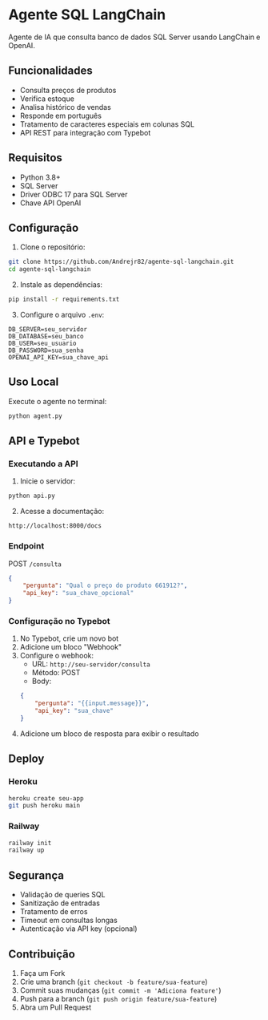 # Agente SQL LangChain

Agente de IA que consulta banco de dados SQL Server usando LangChain e OpenAI.

## Funcionalidades

- Consulta preços de produtos
- Verifica estoque
- Analisa histórico de vendas
- Responde em português
- Tratamento de caracteres especiais em colunas SQL
- API REST para integração com Typebot

## Requisitos

- Python 3.8+
- SQL Server
- Driver ODBC 17 para SQL Server
- Chave API OpenAI

## Configuração

1. Clone o repositório:
```bash
git clone https://github.com/Andrejr82/agente-sql-langchain.git
cd agente-sql-langchain
```

2. Instale as dependências:
```bash
pip install -r requirements.txt
```

3. Configure o arquivo `.env`:
```env
DB_SERVER=seu_servidor
DB_DATABASE=seu_banco
DB_USER=seu_usuario
DB_PASSWORD=sua_senha
OPENAI_API_KEY=sua_chave_api
```

## Uso Local

Execute o agente no terminal:
```bash
python agent.py
```

## API e Typebot

### Executando a API

1. Inicie o servidor:
```bash
python api.py
```

2. Acesse a documentação:
```
http://localhost:8000/docs
```

### Endpoint

POST `/consulta`
```json
{
    "pergunta": "Qual o preço do produto 661912?",
    "api_key": "sua_chave_opcional"
}
```

### Configuração no Typebot

1. No Typebot, crie um novo bot
2. Adicione um bloco "Webhook"
3. Configure o webhook:
   - URL: `http://seu-servidor/consulta`
   - Método: POST
   - Body:
   ```json
   {
       "pergunta": "{{input.message}}",
       "api_key": "sua_chave"
   }
   ```
4. Adicione um bloco de resposta para exibir o resultado

## Deploy

### Heroku
```bash
heroku create seu-app
git push heroku main
```

### Railway
```bash
railway init
railway up
```

## Segurança

- Validação de queries SQL
- Sanitização de entradas
- Tratamento de erros
- Timeout em consultas longas
- Autenticação via API key (opcional)

## Contribuição

1. Faça um Fork
2. Crie uma branch (`git checkout -b feature/sua-feature`)
3. Commit suas mudanças (`git commit -m 'Adiciona feature'`)
4. Push para a branch (`git push origin feature/sua-feature`)
5. Abra um Pull Request
